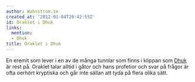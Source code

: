 ```yaml
---
author: Wahnstrom.se
created_at: '2012-01-04T20:42:55Z'
id: Oraklet i Dhuk
links:
  mention:
  - Dhuk
title: Oraklet i Dhuk
---
```


En eremit som lever i en av de många tunnlar som finns i klippan som [Dhuk] är rest på. Oraklet
talar alltid i gåtor och hans profetior och svar på frågor är ofta oerhört kryptiska och går inte
sällan att tyda på flera olika sätt.

  [Dhuk]: Dhuk